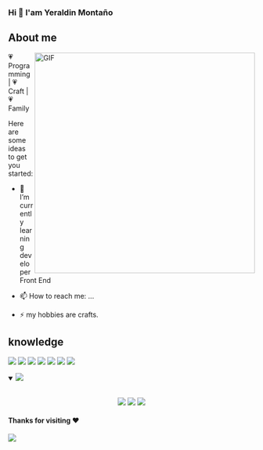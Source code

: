 ### Hi 👋 I'am Yeraldin Montaño

 ## About me 
 
 <img align="right" width="450px" alt="GIF" src="https://i.pinimg.com/originals/44/83/fc/4483fce8f32f35506896477b21b06234.gif" />

💗 Programming | 💗 Craft | 💗 Family

Here are some ideas to get you started:

- 🌱 I’m currently learning developer Front End
- 📫 How to reach me: ...

- ⚡ my hobbies are crafts. 

## knowledge

<img src = "https://img.shields.io/badge/-HTML5-E34F26?style=flat&logo=html5&logoColor=white"> <img src = "https://img.shields.io/badge/-CSS3-1572B6?style=flat&logo=css3&logoColor=white">
<img src="https://img.shields.io/badge/-JavaScript-eed718?style=flat&logo=javascript&logoColor=ffffff">
<img src="https://img.shields.io/badge/-React-000000?style=flat&logo=react&logoColor=00c8ff">
<img src="http://img.shields.io/badge/-Git-F1502F?style=flat&logo=git&logoColor=FFFFFF">
<img src="http://img.shields.io/badge/-Github-000000?style=flat&logo=github&logoColor=FFFFFF">
<img src="http://img.shields.io/badge/-VS%20Code-007ACC?style=flat&logo=visual%20studio%20code&logoColor=white">

<details open>
 <summary><img src="https://readme-typing-svg.herokuapp.com?font=Open+Sans&color=F77676&width=500&lines=This+is+my+GitHub+stats"> </summary>  
<br>
 
<p align = "center">
  <img src = "https://github-readme-stats.vercel.app/api?username=yeral-93&theme=dracula&show_icons=true&count_private=true&line_height=27">
  <img src = "https://github-readme-stats.vercel.app/api/top-langs/?username=yeral-93&theme=dracula&line_height=25&langs_count=3">
  <img src = "https://github-readme-streak-stats.herokuapp.com/?user=yeral-93&theme=dracula&locale=es&date_format=[Y.]n.j">
</p>
</details>

#### Thanks for visiting :heart:

![](https://komarev.com/ghpvc/?username=yeral-93&color=79b8ff)
